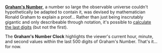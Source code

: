 [**Graham's Number**](https://en.wikipedia.org/wiki/Graham%27s_number), a number so large the observable universe couldn't hypothetically be adapted to contain it, was devised by mathematician Ronald Graham to explain a proof...
Rather than just being inscrutably gigantic and only describeable through notation, it's possible to [calculate the last digits](https://codegolf.stackexchange.com/questions/733/calculate-the-last-digits-of-grahams-number) (but not the first).

The **Graham's Number Clock** highlights the viewer's current hour, minute, and second values within the last 500 digits of Graham's Number. That's it... for now.

